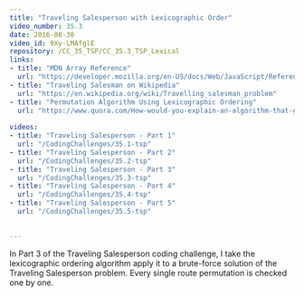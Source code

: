 ```yaml
---
title: "Traveling Salesperson with Lexicographic Order"
video_number: 35.3
date: 2016-08-30
video_id: 9Xy-LMAfglE
repository: /CC_35_TSP/CC_35.3_TSP_Lexical
links:
- title: "MDN Array Reference"  
  url: "https://developer.mozilla.org/en-US/docs/Web/JavaScript/Reference/Global_Objects/Array"
- title: "Traveling Salesman on Wikipedia"  
  url: "https://en.wikipedia.org/wiki/Travelling_salesman_problem"
- title: "Permutation Algorithm Using Lexicographic Ordering"  
  url: "https://www.quora.com/How-would-you-explain-an-algorithm-that-generates-permutations-using-lexicographic-ordering"
  
videos:
- title: "Traveling Salesperson - Part 1"
  url: "/CodingChallenges/35.1-tsp"  
- title: "Traveling Salesperson - Part 2"
  url: "/CodingChallenges/35.2-tsp"
- title: "Traveling Salesperson - Part 3"
  url: "/CodingChallenges/35.3-tsp"
- title: "Traveling Salesperson - Part 4"
  url: "/CodingChallenges/35.4-tsp"
- title: "Traveling Salesperson - Part 5"
  url: "/CodingChallenges/35.5-tsp"

  
---
```


In Part 3 of the Traveling Salesperson coding challenge, I take the lexicographic ordering algorithm apply it to a brute-force solution of the Traveling Salesperson problem.  Every single route permutation is checked one by one.

